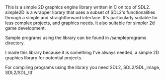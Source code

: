 This is a simple 2D graphics engine library written in C on top of SDL2. 
simple2D is a wrapper library that uses a subset of SDL2's functionalities through a simple and straightforward interface. 
It's particularly suitable for less complex projects, and graphics needs. It also suitable for simpler 2d game development.

Sample programs using the library can be found in /sampleprograms directory. 

I made this library because it is something I've always needed, a simple 2D graphics library for potential projects.

For compiling programs using the library you need SDL2, SDL2/SDL_image, SDL2/SDL_ttf 
